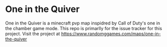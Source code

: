# One in the Quiver
One in the Quiver is a minecraft pvp map inspidred by Call of Duty's one in the chamber game mode. This repo is primarlly for the issue tracker for this project.
Visit the project at https://www.randomggames.com/maps/one-in-the-quiver

